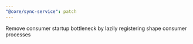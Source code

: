 ```yaml
---
"@core/sync-service": patch
---
```


Remove consumer startup bottleneck by lazily registering shape consumer processes

